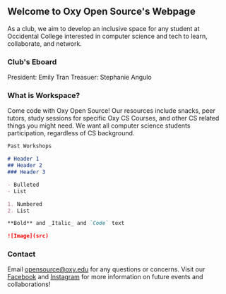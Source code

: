 ## Welcome to Oxy Open Source's Webpage

As a club, we aim to develop an inclusive space for any student at Occidental College interested in computer science and tech to learn, collaborate, and network.

### Club's Eboard
President: Emily Tran
Treasuer: Stephanie Angulo

### What is Workspace?

Come code with Oxy Open Source! Our resources include snacks, peer tutors, study sessions for specific Oxy CS Courses, and other CS related things you might need. We want all computer science students participation, regardless of CS background.

```markdown
Past Workshops

# Header 1
## Header 2
### Header 3

- Bulleted
- List

1. Numbered
2. List

**Bold** and _Italic_ and `Code` text

![Image](src)
```

### Contact

Email [opensource@oxy.edu](opensource@oxy.edu) for any questions or concerns. Visit our [Facebook](https://www.facebook.com/oxyopensourceclub/) and [Instagram](https://www.instagram.com/oxyopensource/) for more information on future events and collaborations!

